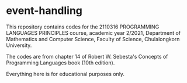 # event-handling

This repository contains codes for the 2110316 PROGRAMMING LANGUAGES PRINCIPLES course, academic year 2/2021, Department of Mathematics and Computer Science, Faculty of Science, Chulalongkorn University.

The codes are from chapter 14 of Robert W. Sebesta's Concepts of Programming Languages book (10th edition).

Everything here is for educational purposes only.
